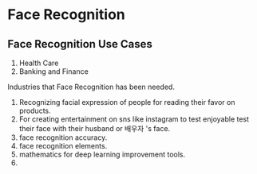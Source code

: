 # Face Recognition

## Face Recognition Use Cases
1) Health Care
2) Banking and Finance



Industries that Face Recognition has been needed.
1. Recognizing facial expression of people for reading their favor on products.
2. For creating entertainment on sns like instagram to test enjoyable test their face with their husband or 배우자 's face.
3. face recognition accuracy.
4. face recognition elements.
5. mathematics for deep learning improvement tools.
6. 
